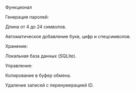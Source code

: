 Функционал

Генерация паролей:

 Длина от 4 до 24 символов.
 
 Автоматическое добавление букв, цифр и спецсимволов.

 
 Хранение:
 
 Локальная база данных (SQLite).
 
 
 Управление:
 
 Копирование в буфер обмена.
 
 Удаление записей с перенумерацией ID.
